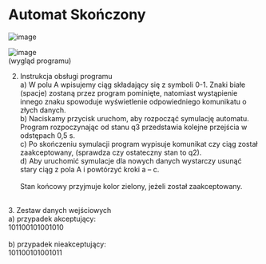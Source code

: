 # Automat Skończony
 ![image](https://user-images.githubusercontent.com/46067911/165522877-84598ada-175d-414d-a399-8db1984e19e3.png)<br />

![image](https://user-images.githubusercontent.com/46067911/165522910-836fca2a-75d4-4e73-8e71-5208fd91144b.png)<br />
(wygląd programu)

2.	Instrukcja obsługi programu<br />
a)	W polu A wpisujemy ciąg składający się z symboli 0-1. Znaki białe (spacje) zostaną przez program pominięte, natomiast wystąpienie innego znaku spowoduje wyświetlenie odpowiedniego komunikatu o złych danych.<br />
b)	Naciskamy przycisk uruchom, aby rozpocząć symulację automatu. Program rozpoczynając od stanu q3 przedstawia kolejne przejścia w odstępach 0,5 s.<br />
c)	Po skończeniu symulacji program wypisuje komunikat czy ciąg został zaakceptowany, (sprawdza czy ostateczny stan to q2).<br />
d)	Aby uruchomić symulacje dla nowych danych wystarczy usunąć stary ciąg z pola A i powtórzyć kroki a – c.<br /><br />
Stan końcowy przyjmuje kolor zielony, jeżeli został zaakceptowany.<br />
<br />
3.	Zestaw danych wejściowych<br />
a)	przypadek akceptujący:<br />
101100101001010<br />
<br />
b)	przypadek nieakceptujący:<br />
101100101001011<br />
